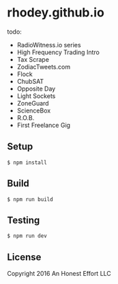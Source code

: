 # rhodey.github.io

todo:
  + RadioWitness.io series
  + High Frequency Trading Intro
  + Tax Scrape
  + ZodiacTweets.com
  + Flock
  + ChubSAT
  + Opposite Day
  + Light Sockets
  + ZoneGuard
  + ScienceBox
  + R.O.B.
  + First Freelance Gig

## Setup
```
$ npm install
```

## Build
```
$ npm run build 
```

## Testing
```
$ npm run dev
```

## License

Copyright 2016 An Honest Effort LLC
